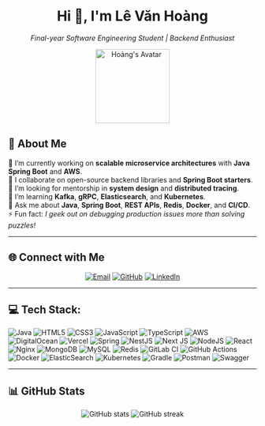 <!--
  Profile README for Lê Văn Hoàng
  Auto-generated with professional layout
-->

<h1 align="center">Hi 👋, I'm <strong>Lê Văn Hoàng</strong></h1>
<p align="center">
  <em>Final-year Software Engineering Student | Backend Enthusiast</em>
</p>

<p align="center">
  <img src="[https://avatars.githubusercontent.com/u/Hoangle1072003?v=4](https://github.com/Hoangle1072003/Hoangle1072003/blob/main/2023-08-21.jpg)" width="150" alt="Hoàng's Avatar" />
</p>

## 💫 About Me

🔭 I’m currently working on **scalable microservice architectures** with **Java Spring Boot** and **AWS**.<br>
👯 I collaborate on open-source backend libraries and **Spring Boot starters**.<br>
🤝 I’m looking for mentorship in **system design** and **distributed tracing**.<br>
🌱 I’m learning **Kafka**, **gRPC**, **Elasticsearch**, and **Kubernetes**.<br>
💬 Ask me about **Java**, **Spring Boot**, **REST APIs**, **Redis**, **Docker**, and **CI/CD**.<br>
⚡ Fun fact: *I geek out on debugging production issues more than solving puzzles!*<br>

---



## 🌐 Connect with Me

<p align="center">
  <a href="mailto:levanhoang.tech.official@gmail.com"><img src="https://img.shields.io/badge/Email-D14836?style=for-the-badge&logo=gmail&logoColor=white" alt="Email"></a>
  <a href="https://github.com/Hoangle1072003"><img src="https://img.shields.io/badge/GitHub-100000?style=for-the-badge&logo=github&logoColor=white" alt="GitHub"></a>
  <a href="https://www.linkedin.com/in/l%C3%AA-v%C4%83n-ho%C3%A0ng-68a053374/"><img src="https://img.shields.io/badge/LinkedIn-0077B5?style=for-the-badge&logo=linkedin&logoColor=white" alt="LinkedIn"></a>
</p>

---

## 💻 Tech Stack:
![Java](https://img.shields.io/badge/java-%23ED8B00.svg?style=for-the-badge&logo=openjdk&logoColor=white) ![HTML5](https://img.shields.io/badge/html5-%23E34F26.svg?style=for-the-badge&logo=html5&logoColor=white) ![CSS3](https://img.shields.io/badge/css3-%231572B6.svg?style=for-the-badge&logo=css3&logoColor=white) ![JavaScript](https://img.shields.io/badge/javascript-%23323330.svg?style=for-the-badge&logo=javascript&logoColor=%23F7DF1E) ![TypeScript](https://img.shields.io/badge/typescript-%23007ACC.svg?style=for-the-badge&logo=typescript&logoColor=white) ![AWS](https://img.shields.io/badge/AWS-%23FF9900.svg?style=for-the-badge&logo=amazon-aws&logoColor=white) ![DigitalOcean](https://img.shields.io/badge/DigitalOcean-%230167ff.svg?style=for-the-badge&logo=digitalOcean&logoColor=white) ![Vercel](https://img.shields.io/badge/vercel-%23000000.svg?style=for-the-badge&logo=vercel&logoColor=white) ![Spring](https://img.shields.io/badge/spring-%236DB33F.svg?style=for-the-badge&logo=spring&logoColor=white) ![NestJS](https://img.shields.io/badge/nestjs-%23E0234E.svg?style=for-the-badge&logo=nestjs&logoColor=white) ![Next JS](https://img.shields.io/badge/Next-black?style=for-the-badge&logo=next.js&logoColor=white) ![NodeJS](https://img.shields.io/badge/node.js-6DA55F?style=for-the-badge&logo=node.js&logoColor=white) ![React](https://img.shields.io/badge/react-%2320232a.svg?style=for-the-badge&logo=react&logoColor=%2361DAFB) ![Nginx](https://img.shields.io/badge/nginx-%23009639.svg?style=for-the-badge&logo=nginx&logoColor=white) ![MongoDB](https://img.shields.io/badge/MongoDB-%234ea94b.svg?style=for-the-badge&logo=mongodb&logoColor=white) ![MySQL](https://img.shields.io/badge/mysql-4479A1.svg?style=for-the-badge&logo=mysql&logoColor=white) ![Redis](https://img.shields.io/badge/redis-%23DD0031.svg?style=for-the-badge&logo=redis&logoColor=white) ![GitLab CI](https://img.shields.io/badge/gitlab%20CI-%23181717.svg?style=for-the-badge&logo=gitlab&logoColor=white) ![GitHub Actions](https://img.shields.io/badge/github%20actions-%232671E5.svg?style=for-the-badge&logo=githubactions&logoColor=white) ![Docker](https://img.shields.io/badge/docker-%230db7ed.svg?style=for-the-badge&logo=docker&logoColor=white) ![ElasticSearch](https://img.shields.io/badge/-ElasticSearch-005571?style=for-the-badge&logo=elasticsearch) ![Kubernetes](https://img.shields.io/badge/kubernetes-%23326ce5.svg?style=for-the-badge&logo=kubernetes&logoColor=white) ![Gradle](https://img.shields.io/badge/Gradle-02303A.svg?style=for-the-badge&logo=Gradle&logoColor=white) ![Postman](https://img.shields.io/badge/Postman-FF6C37?style=for-the-badge&logo=postman&logoColor=white) ![Swagger](https://img.shields.io/badge/-Swagger-%23Clojure?style=for-the-badge&logo=swagger&logoColor=white)


---

## 📊 GitHub Stats

<p align="center">
  <img src="https://github-readme-stats.vercel.app/api?username=Hoangle1072003&theme=dark&show_icons=true&include_all_commits=true" alt="GitHub stats" />
  <img src="https://github-readme-streak-stats.herokuapp.com?user=Hoangle1072003&theme=dark" alt="GitHub streak" />
</p>
